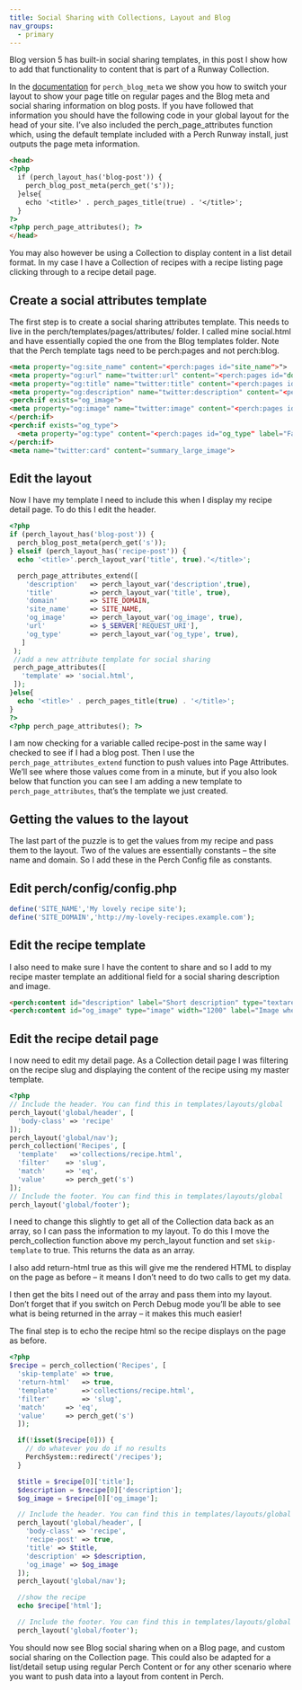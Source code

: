 ```yaml
---
title: Social Sharing with Collections, Layout and Blog
nav_groups:
  - primary
---
```


Blog version 5 has built-in social sharing templates, in this post I show how to add that functionality to content that is part of a Runway Collection.

In the [documentation](/functions/blog/perch-blog-post-meta/) for `perch_blog_meta` we show you how to switch your layout to show your page title on regular pages and the Blog meta and social sharing information on blog posts. If you have followed that information you should have the following code in your global layout for the head of your site. I’ve also included the perch_page_attributes function which, using the default template included with a Perch Runway install, just outputs the page meta information.

```html
<head>
<?php
  if (perch_layout_has('blog-post')) {
    perch_blog_post_meta(perch_get('s'));
  }else{
    echo '<title>' . perch_pages_title(true) . '</title>';
  }
?>
<?php perch_page_attributes(); ?>
</head>
```

You may also however be using a Collection to display content in a list detail format. In my case I have a Collection of recipes with a recipe listing page clicking through to a recipe detail page.

## Create a social attributes template

The first step is to create a social sharing attributes template. This needs to live in the perch/templates/pages/attributes/ folder. I called mine social.html and have essentially copied the one from the Blog templates folder. Note that the Perch template tags need to be perch:pages and not perch:blog.

```html
<meta property="og:site_name" content="<perch:pages id="site_name">">
<meta property="og:url" name="twitter:url" content="<perch:pages id="domain"><perch:pages id="url">">
<meta property="og:title" name="twitter:title" content="<perch:pages id="title">">
<meta property="og:description" name="twitter:description" content="<perch:pages id="description">">
<perch:if exists="og_image">
<meta property="og:image" name="twitter:image" content="<perch:pages id="domain"><perch:pages id="og_image" label="Image when shared" help="Should be at least 1200x630" type="image" width="1200">">
</perch:if>
<perch:if exists="og_type">
  <meta property="og:type" content="<perch:pages id="og_type" label="Facebook type" type="select" options="article,book,profile,website,video,music" allowempty>">
</perch:if>
<meta name="twitter:card" content="summary_large_image">
```

## Edit the layout

Now I have my template I need to include this when I display my recipe detail page. To do this I edit the header.

```php
<?php
if (perch_layout_has('blog-post')) {
  perch_blog_post_meta(perch_get('s'));
} elseif (perch_layout_has('recipe-post')) {
  echo '<title>'.perch_layout_var('title', true).'</title>';

  perch_page_attributes_extend([
    'description'   => perch_layout_var('description',true),
    'title'         => perch_layout_var('title', true),
    'domain'        => SITE_DOMAIN,
    'site_name'     => SITE_NAME,
    'og_image'      => perch_layout_var('og_image', true),
    'url'           => $_SERVER['REQUEST_URI'],
    'og_type'       => perch_layout_var('og_type', true),
   ]
 );
 //add a new attribute template for social sharing
 perch_page_attributes([
   'template' => 'social.html',
 ]);
}else{
  echo '<title>' . perch_pages_title(true) . '</title>';
}
?>
<?php perch_page_attributes(); ?>
```

I am now checking for a variable called recipe-post in the same way I checked to see if I had a blog post. Then I use the `perch_page_attributes_extend` function to push values into Page Attributes. We’ll see where those values come from in a minute, but if you also look below that function you can see I am adding a new template to `perch_page_attributes`, that’s the template we just created.

## Getting the values to the layout

The last part of the puzzle is to get the values from my recipe and pass them to the layout. Two of the values are essentially constants – the site name and domain. So I add these in the Perch Config file as constants.

## Edit perch/config/config.php

```php
define('SITE_NAME','My lovely recipe site');
define('SITE_DOMAIN','http://my-lovely-recipes.example.com');
```

## Edit the recipe template

I also need to make sure I have the content to share and so I add to my recipe master template an additional field for a social sharing description and image.

```html
<perch:content id="description" label="Short description" type="textarea" size="s" suppress>
<perch:content id="og_image" type="image" width="1200" label="Image when shared" help="Should be at least 1200x630" suppress>
```

## Edit the recipe detail page

I now need to edit my detail page. As a Collection detail page I was filtering on the recipe slug and displaying the content of the recipe using my master template.

```php
<?php
// Include the header. You can find this in templates/layouts/global
perch_layout('global/header', [
  'body-class' => 'recipe'
]);
perch_layout('global/nav');
perch_collection('Recipes', [
  'template'   =>'collections/recipe.html',
  'filter'    => 'slug',
  'match'     => 'eq',
  'value'     => perch_get('s')
]);
// Include the footer. You can find this in templates/layouts/global
perch_layout('global/footer');
```

I need to change this slightly to get all of the Collection data back as an array, so I can pass the information to my layout. To do this I move the perch_collection function above my perch_layout function and set `skip-template` to true. This returns the data as an array.

I also add return-html true as this will give me the rendered HTML to display on the page as before – it means I don’t need to do two calls to get my data.

I then get the bits I need out of the array and pass them into my layout. Don’t forget that if you switch on Perch Debug mode you’ll be able to see what is being returned in the array – it makes this much easier!

The final step is to echo the recipe html so the recipe displays on the page as before.

```php
<?php
$recipe = perch_collection('Recipes', [
  'skip-template' => true,
  'return-html'   => true,
  'template'      =>'collections/recipe.html',
  'filter'        => 'slug',
  'match'	  => 'eq',
  'value'	  => perch_get('s')
  ]);

  if(!isset($recipe[0])) {
    // do whatever you do if no results
    PerchSystem::redirect('/recipes');
  }

  $title = $recipe[0]['title'];
  $description = $recipe[0]['description'];
  $og_image = $recipe[0]['og_image'];

  // Include the header. You can find this in templates/layouts/global
  perch_layout('global/header', [
    'body-class' => 'recipe',
    'recipe-post' => true,
    'title' => $title,
    'description' => $description,
    'og_image' => $og_image
  ]);
  perch_layout('global/nav');

  //show the recipe
  echo $recipe['html'];

  // Include the footer. You can find this in templates/layouts/global
  perch_layout('global/footer');
```

You should now see Blog social sharing when on a Blog page, and custom social sharing on the Collection page. This could also be adapted for a list/detail setup using regular Perch Content or for any other scenario where you want to push data into a layout from content in Perch.
